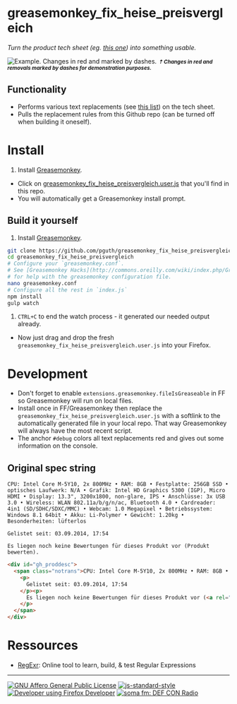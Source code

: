 # greasemonkey_fix_heise_preisvergleich

*Turn the product tech sheet (eg. [this one](http://www.heise.de/preisvergleich/eu/asus-zenbook-ux305fa-fb003h-schwarz-90nb06x1-m00070-a1161580.html)) into something usable.*

![Example. Changes in red and marked by dashes.](http://imageshack.com/a/img540/7163/MsWDi7.png)
<small>***⇡ Changes in red and removals marked by dashes for demonstration purposes.***</small>

## Functionality

- Performs various text replacements (see [this list](https://github.com/pguth/greasemonkey_fix_heise_preisvergleich/blob/master/substitutes.jsonp)) on the tech sheet.
- Pulls the replacement rules from this Github repo (can be turned off when building it oneself).

# Install

1. Install [Greasemonkey](https://addons.mozilla.org/en-US/firefox/addon/greasemonkey/).
- Click on [greasemonkey_fix_heise_preisvergleich.user.js](https://github.com/pguth/greasemonkey_fix_heise_preisvergleich/raw/master/fix_heise_preisvergleich.user.js) that you'll find in this repo.
- You will automatically get a Greasemonkey install prompt.

## Build it yourself
1. Install [Greasemonkey](https://addons.mozilla.org/en-US/firefox/addon/greasemonkey/).

  ```sh
git clone https://github.com/pguth/greasemonkey_fix_heise_preisvergleich.git
cd greasemonkey_fix_heise_preisvergleich
# Configure your `greasemonkey.conf`.
# See [Greasemonkey Hacks](http://commons.oreilly.com/wiki/index.php/Greasemonkey_Hacks/Getting_Started#Provide_a_Default_Configuration)
# for help with the greasemonkey configuration file.
nano greasemonkey.conf
# Configure all the rest in `index.js`
npm install
gulp watch
```

1. `CTRL+C` to end the watch process - it generated our needed output already.
- Now just drag and drop the fresh `greasemonkey_fix_heise_preisvergleich.user.js` into your Firefox.


# Development

- Don't forget to enable `extensions.greasemonkey.fileIsGreaseable` in FF so Greasemonkey will run on local files.
- Install once in FF/Greasemonkey then replace the `greasemonkey_fix_heise_preisvergleich.user.js` with a softlink to the automatically generated file in your local repo. That way Greasemonkey will always have the most recent script.
- The anchor `#debug` colors all text replacements red and gives out some information on the console.

## Original spec string

```
CPU: Intel Core M-5Y10, 2x 800MHz • RAM: 8GB • Festplatte: 256GB SSD • optisches Laufwerk: N/A • Grafik: Intel HD Graphics 5300 (IGP), Micro HDMI • Display: 13.3", 3200x1800, non-glare, IPS • Anschlüsse: 3x USB 3.0 • Wireless: WLAN 802.11a/b/g/n/ac, Bluetooth 4.0 • Cardreader: 4in1 (SD/SDHC/SDXC/MMC) • Webcam: 1.0 Megapixel • Betriebssystem: Windows 8.1 64bit • Akku: Li-Polymer • Gewicht: 1.20kg • Besonderheiten: lüfterlos

Gelistet seit: 03.09.2014, 17:54

Es liegen noch keine Bewertungen für dieses Produkt vor (Produkt bewerten).
```

```html
<div id="gh_proddesc">
  <span class="notrans">CPU: Intel Core M-5Y10, 2x 800MHz • RAM: 8GB • Festplatte: 256GB SSD • optisches Laufwerk: N/A • Grafik: Intel HD Graphics 5300 (IGP), Micro HDMI • Display: 13.3", 3200x1800, non-glare, IPS • Anschlüsse: 3x USB 3.0 • Wireless: WLAN 802.11a/b/g/n/ac, Bluetooth 4.0 • Cardreader: 4in1 (SD/SDHC/SDXC/MMC) • Webcam: 1.0 Megapixel • Betriebssystem: Windows 8.1 64bit • Akku: Li-Polymer • Gewicht: 1.20kg • Besonderheiten: lüfterlos
    <p>
      Gelistet seit: 03.09.2014, 17:54
    </p><p>
      Es liegen noch keine Bewertungen für dieses Produkt vor (<a rel="nofollow" href="bew_1161580.html">Produkt bewerten</a>).
    </p>
  </span>
</div>
```

# Ressources

- [RegExr](http://www.regexr.com/): Online tool to learn, build, & test Regular Expressions



***

[![GNU Affero General Public License](https://www.gnu.org/graphics/agplv3-155x51.png)](http://zedshaw.com/archive/why-i-algpl/)
[![js-standard-style](https://raw.githubusercontent.com/feross/standard/master/badge.png)](https://github.com/feross/standard)
[![Developer using Firefox Developer](https://affiliates.mozilla.org/media/uploads/image_banners/a47240839834560ba213f2ed7df82697d6bc7766.png)](https://www.mozilla.org/en-US/firefox/channel/#developer?utm_source=firefox-affiliates&utm_medium=banner&utm_campaign=aff-desktop-download-aurora)
[![soma fm: DEF CON Radio](http://somafm.com/img/defcon120.png)](http://somafm.com/player/#/now-playing/defcon)
